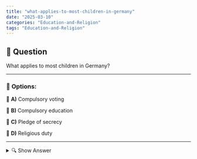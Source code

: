 ```yaml
---
title: "what-applies-to-most-children-in-germany"
date: "2025-03-10"
categories: "Education-and-Religion"
tags: "Education-and-Religion"
---
```


## 📌 **Question**

What applies to most children in Germany?



---

### 📝 **Options:**

🔘 **A)** Compulsory voting

🔘 **B)** Compulsory education

🔘 **C)** Pledge of secrecy

🔘 **D)** Religious duty

---

<details>
  <summary>🔍 Show Answer</summary>

  <p>
💡  <b>Correct Answer:</b>  b
  </p>
  <p>
    📖<b>Explanation:</b>
    In Germany, certain legal obligations apply to most children. A central regulation is the **compulsory schooling**, which states that children must attend school in order to receive a basic education. This ensures that all children have access to education and that their development is encouraged. In contrast, there is no **compulsory voting**, **confidentiality** or **religious duty** that would be generally binding for children. These regulations affect either other age groups or specific occupational groups and are not part of the general children's rights and duties in Germany.
  </p>
</details>
